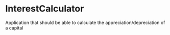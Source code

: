 # InterestCalculator
Application that should be able to calculate the appreciation/depreciation of a capital
